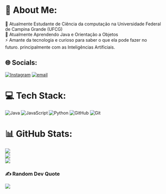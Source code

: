 # 💫 About Me:
🔭 Atualmente Estudante de Ciência da computação na Universidade Federal de Campina Grande (UFCG)<br>🌱 Atualmente Aprendendo Java e Orientação a Objetos<br>⚡ Amante da tecnologia e curioso para saber o que ela pode fazer no futuro. principalmente com as Inteligências Artificiais.


## 🌐 Socials:
[![Instagram](https://img.shields.io/badge/Instagram-%23E4405F.svg?logo=Instagram&logoColor=white)](https://instagram.com/@antonifneto) [![email](https://img.shields.io/badge/Email-D14836?logo=gmail&logoColor=white)](mailto:antoniofarias1880@gmail.com) 

# 💻 Tech Stack:
![Java](https://img.shields.io/badge/java-%23ED8B00.svg?style=for-the-badge&logo=openjdk&logoColor=white) ![JavaScript](https://img.shields.io/badge/javascript-%23323330.svg?style=for-the-badge&logo=javascript&logoColor=%23F7DF1E) ![Python](https://img.shields.io/badge/python-3670A0?style=for-the-badge&logo=python&logoColor=ffdd54) ![GitHub](https://img.shields.io/badge/github-%23121011.svg?style=for-the-badge&logo=github&logoColor=white) ![Git](https://img.shields.io/badge/git-%23F05033.svg?style=for-the-badge&logo=git&logoColor=white)
# 📊 GitHub Stats:
![](https://github-readme-stats.vercel.app/api?username=Antonio-Farias-Neto&theme=dark&hide_border=false&include_all_commits=false&count_private=false)<br/>
![](https://nirzak-streak-stats.vercel.app/?user=Antonio-Farias-Neto&theme=dark&hide_border=false)<br/>
![](https://github-readme-stats.vercel.app/api/top-langs/?username=Antonio-Farias-Neto&theme=dark&hide_border=false&include_all_commits=false&count_private=false&layout=compact)

### ✍️ Random Dev Quote
![](https://quotes-github-readme.vercel.app/api?type=horizontal&theme=radical)

<!-- Proudly created with GPRM ( https://gprm.itsvg.in ) -->
